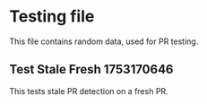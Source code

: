# Testing file

This file contains random data, used for PR testing.


## Test Stale Fresh 1753170646

This tests stale PR detection on a fresh PR.
